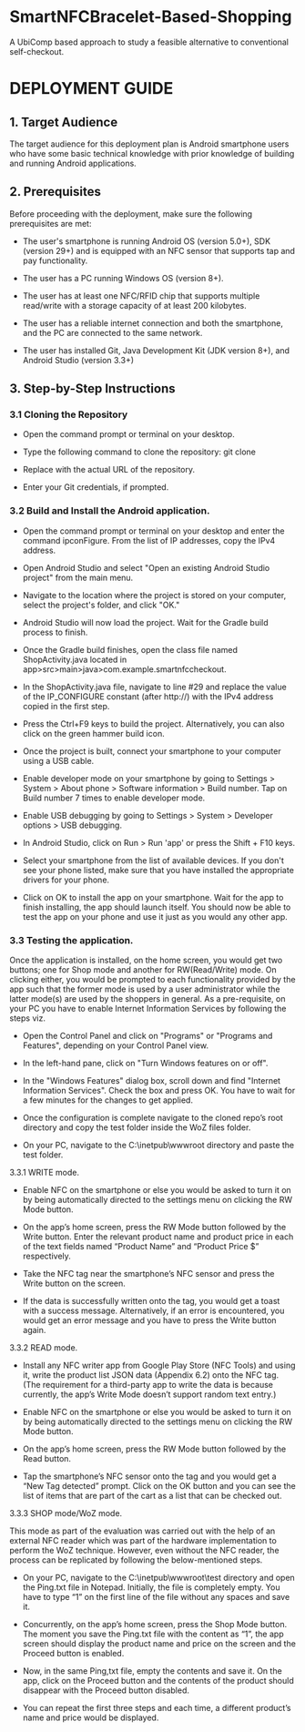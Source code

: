 # SmartNFCBracelet-Based-Shopping
A UbiComp based approach to study a feasible alternative to conventional self-checkout.

# DEPLOYMENT GUIDE 

## 1. Target Audience 

The target audience for this deployment plan is Android smartphone users who have some basic technical knowledge with prior knowledge of building and running Android applications. 

## 2. Prerequisites 

Before proceeding with the deployment, make sure the following prerequisites are met: 

- The user's smartphone is running Android OS (version 5.0+), SDK (version 29+) and is equipped with an NFC sensor that supports tap and pay functionality. 

- The user has a PC running Windows OS (version 8+). 

- The user has at least one NFC/RFID chip that supports multiple read/write with a storage capacity of at least 200 kilobytes. 

- The user has a reliable internet connection and both the smartphone, and the PC are connected to the same network. 

- The user has installed Git, Java Development Kit (JDK version 8+), and Android Studio (version 3.3+) 

## 3. Step-by-Step Instructions 

### 3.1 Cloning the Repository 

- Open the command prompt or terminal on your desktop. 

- Type the following command to clone the repository: git clone <repository URL> 

- Replace <repository URL> with the actual URL of the repository. 

- Enter your Git credentials, if prompted. 

### 3.2 Build and Install the Android application. 

- Open the command prompt or terminal on your desktop and enter the command ipconFigure. From the list of IP addresses, copy the IPv4 address. 

- Open Android Studio and select "Open an existing Android Studio project" from the main menu. 

- Navigate to the location where the project is stored on your computer, select the project's folder, and click "OK." 

- Android Studio will now load the project. Wait for the Gradle build process to finish. 

- Once the Gradle build finishes, open the class file named ShopActivity.java located in app>src>main>java>com.example.smartnfccheckout. 

- In the ShopActivity.java file, navigate to line #29 and replace the value of the IP_CONFIGURE constant (after http://) with the IPv4 address copied in the first step. 

- Press the Ctrl+F9 keys to build the project. Alternatively, you can also click on the green hammer build icon. 

- Once the project is built, connect your smartphone to your computer using a USB cable. 

- Enable developer mode on your smartphone by going to Settings > System > About phone > Software information > Build number. Tap on Build number 7 times to enable developer mode. 

- Enable USB debugging by going to Settings > System > Developer options > USB debugging. 

- In Android Studio, click on Run > Run 'app' or press the Shift + F10 keys. 

- Select your smartphone from the list of available devices. If you don't see your phone listed, make sure that you have installed the appropriate drivers for your phone. 

- Click on OK to install the app on your smartphone. Wait for the app to finish installing, the app should launch itself. You should now be able to test the app on your phone and use it just as you would any other app. 

### 3.3 Testing the application. 

Once the application is installed, on the home screen, you would get two buttons; one for Shop mode and another for RW(Read/Write) mode. On clicking either, you would be prompted to each functionality provided by the app such that the former mode is used by a user administrator while the latter mode(s) are used by the shoppers in general. As a pre-requisite, on your PC you have to enable Internet Information Services by following the steps viz. 

- Open the Control Panel and click on "Programs" or "Programs and Features", depending on your Control Panel view. 

- In the left-hand pane, click on "Turn Windows features on or off". 

- In the "Windows Features" dialog box, scroll down and find "Internet Information Services". Check the box and press OK. You have to wait for a few minutes for the changes to get applied. 

- Once the configuration is complete navigate to the cloned repo’s root directory and copy the test folder inside the WoZ files folder. 

- On your PC, navigate to the C:\inetpub\wwwroot directory and paste the test folder. 

3.3.1 WRITE mode. 

- Enable NFC on the smartphone or else you would be asked to turn it on by being automatically directed to the settings menu on clicking the RW Mode button. 

- On the app’s home screen, press the RW Mode button followed by the Write button. Enter the relevant product name and product price in each of the text fields named “Product Name” and “Product Price $” respectively. 

- Take the NFC tag near the smartphone’s NFC sensor and press the Write button on the screen. 

- If the data is successfully written onto the tag, you would get a toast with a success message. Alternatively, if an error is encountered, you would get an error message and you have to press the Write button again. 

3.3.2 READ mode. 

- Install any NFC writer app from Google Play Store (NFC Tools) and using it, write the product list JSON data (Appendix 6.2) onto the NFC tag. (The requirement for a third-party app to write the data is because currently, the app’s Write Mode doesn’t support random text entry.) 

- Enable NFC on the smartphone or else you would be asked to turn it on by being automatically directed to the settings menu on clicking the RW Mode button. 

- On the app’s home screen, press the RW Mode button followed by the Read button.  

- Tap the smartphone’s NFC sensor onto the tag and you would get a “New Tag detected” prompt. Click on the OK button and you can see the list of items that are part of the cart as a list that can be checked out. 

3.3.3 SHOP mode/WoZ mode. 

This mode as part of the evaluation was carried out with the help of an external NFC reader which was part of the hardware implementation to perform the WoZ technique. However, even without the NFC reader, the process can be replicated by following the below-mentioned steps. 

- On your PC, navigate to the C:\inetpub\wwwroot\test directory and open the Ping.txt file in Notepad. Initially, the file is completely empty. You have to type “1” on the first line of the file without any spaces and save it. 

- Concurrently, on the app’s home screen, press the Shop Mode button. The moment you save the Ping.txt file with the content as “1”, the app screen should display the product name and price on the screen and the Proceed button is enabled. 

- Now, in the same Ping,txt file, empty the contents and save it. On the app, click on the Proceed button and the contents of the product should disappear with the Proceed button disabled.  

- You can repeat the first three steps and each time, a different product’s name and price would be displayed. 
